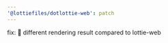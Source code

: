 ```yaml
---
'@lottiefiles/dotlottie-web': patch
---
```


fix: 🐛 different rendering result compared to lottie-web
